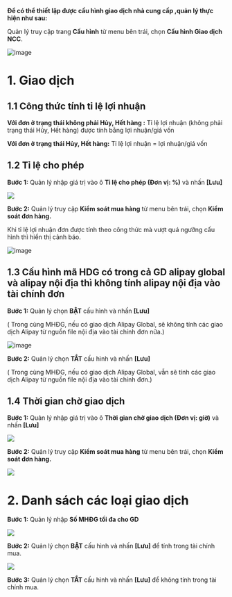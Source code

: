 **Để có thể thiết lập được cấu hình giao dịch nhà cung cấp ,quản lý thực hiện như sau:**

  Quản lý truy cập trang **Cấu hình** từ menu bên trái, chọn **Cấu hình Giao dịch NCC**.

![image](https://user-images.githubusercontent.com/75475064/106553526-22298b80-654c-11eb-8465-8e45561c1526.png)

# 1. Giao dịch

## 1.1 Công thức tính tỉ lệ lợi nhuận

**Với đơn ở trạng thái không phải Hủy, Hết hàng :** Tỉ lệ lợi nhuận (không phải trạng thái Hủy, Hết hàng) được tính bằng lợi nhuận/giá vốn

**Với đơn ở trạng thái Hủy, Hết hàng:** Tỉ lệ lợi nhuận = lợi nhuận/giá vốn

## 1.2 Tỉ lệ cho phép

**Bước 1:** Quản lý nhập giá trị vào ô **Tỉ lệ cho phép (Đơn vị: %)** và nhấn **[Lưu]**

![](https://user-images.githubusercontent.com/75475064/106563359-3bd3ce80-655e-11eb-9253-f1efd588022b.png)

**Bước 2:** Quản lý truy cập **Kiểm soát mua hàng** từ menu bên trái, chọn **Kiểm soát đơn hàng.**

Khi tỉ lệ lợi nhuận đơn được tính theo công thức mà vượt quá ngưỡng cấu hình thì hiển thị cảnh báo.

![image](https://user-images.githubusercontent.com/75475064/106577932-8b6fc580-6571-11eb-8970-c5cf7207c52b.png)

## 1.3 Cấu hình mã HDG có trong cả GD alipay global và alipay nội địa thì không tính alipay nội địa vào tài chính đơn

**Bước 1:**  Quản lý chọn **BẬT** cấu hình và nhấn **[Lưu]**

( Trong cùng MHĐG, nếu có giao dịch Alipay Global, sẽ không tính các giao dịch Alipay từ nguồn file nội địa vào tài chính đơn nữa.)

![image](https://user-images.githubusercontent.com/75475064/106569420-13040700-6567-11eb-8c3c-7f7b10eaf712.png)

**Bước 2:** Quản lý chọn **TẮT** cấu hình và nhấn **[Lưu]**

( Trong cùng MHĐG, nếu có giao dịch Alipay Global, vẫn sẽ tính các giao dịch Alipay từ nguồn file nội địa vào tài chính đơn.)

## 1.4 Thời gian chờ giao dịch

**Bước 1:** Quản lý nhập giá trị vào ô **Thời gian chờ giao dịch (Đơn vị: giờ)** và nhấn **[Lưu]**

![](https://user-images.githubusercontent.com/75475064/106570113-09c76a00-6568-11eb-9178-61a31889ef2a.png)

**Bước 2:** Quản lý truy cập **Kiểm soát mua hàng** từ menu bên trái, chọn **Kiểm soát đơn hàng.**

![](https://user-images.githubusercontent.com/75475064/106577759-55324600-6571-11eb-92f4-b3a3b55c10e6.png)

# 2. Danh sách các loại giao dịch

**Bước 1:** Quản lý nhập **Số MHĐG tối đa cho GD**

![](https://user-images.githubusercontent.com/75475064/106575633-e227d000-656e-11eb-956a-ee39bbc7d2b5.png)

**Bước 2:**  Quản lý chọn **BẬT** cấu hình và nhấn **[Lưu]** để tính trong tài chính mua. 

![](https://user-images.githubusercontent.com/75475064/106575685-eeac2880-656e-11eb-85c3-865d6f67249f.png)

**Bước 3:**  Quản lý chọn **TẮT** cấu hình và nhấn **[Lưu]** để không tính trong tài chính mua. 
